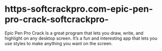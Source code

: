 # https-softcrackpro.com-epic-pen-pro-crack-softcrackpro-
Epic Pen Pro Crack Is a great program that lets you draw, write, and highlight on any desktop screen. It’s a fun and interesting app that lets you use styles to make anything you want on the screen.
